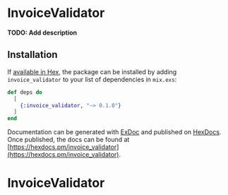 # InvoiceValidator

**TODO: Add description**

## Installation

If [available in Hex](https://hex.pm/docs/publish), the package can be installed
by adding `invoice_validator` to your list of dependencies in `mix.exs`:

```elixir
def deps do
  [
    {:invoice_validator, "~> 0.1.0"}
  ]
end
```

Documentation can be generated with [ExDoc](https://github.com/elixir-lang/ex_doc)
and published on [HexDocs](https://hexdocs.pm). Once published, the docs can
be found at [https://hexdocs.pm/invoice_validator](https://hexdocs.pm/invoice_validator).

# InvoiceValidator
